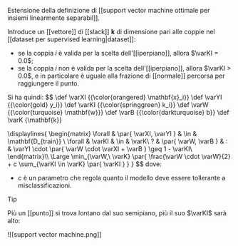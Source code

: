 Estensione della definizione di [[support vector machine ottimale per insiemi linearmente separabil]].

Introduce un [[vettore]] di [[slack]] $\mathbf{k}$ di dimensione pari alle coppie nel [[dataset per supervised learning|dataset]]:
- se la coppia $i$ è valida per la scelta dell'[[iperpiano]], allora $\varKI = 0.0$;
- se la coppia $i$ non è valida per la scelta dell'[[iperpiano]], allora $\varKI > 0.0$, e in particolare è uguale alla frazione di [[normale]] percorsa per raggiungere il punto.

Si ha quindi:
$$
\def \varXI {{\color{orangered} \mathbf{x}_i}}
\def \varYI {{\color{gold} y_i}}
\def \varKI {{\color{springgreen} k_i}}
\def \varW {{\color{turquoise} \mathbf{w}}}
\def \varB {{\color{darkturquoise} b}}
\def \varK {\mathbf{k}}

\displaylines{
	\begin{matrix}
		\forall & \par{ \varXI, \varYI } & \in & \mathbf{D_{train}} \\
		\forall & \varKI & \in & \varK\\
		\? & \par{ \varW, \varB } & : & \varYI \cdot \par{ \varW \cdot \varXI + \varB } \geq 1 - \varKI\\
	\end{matrix}\\\\
	\Large
	\min_{\varW,\ \varK} \par{
		\frac{\varW \cdot \varW}{2}
		+
		c
		\sum_{\varKI \in \varK} \par{ \varKI }
	}
}
$$
dove:
- $c$ è un parametro che regola quanto il modello deve essere tollerante a misclassificazioni.


> [!Tip]
> 
> Più un [[punto]] si trova lontano dal suo semipiano, più il suo $\varKI$ sarà alto:
> 
> ![[support vector machine.png]]
